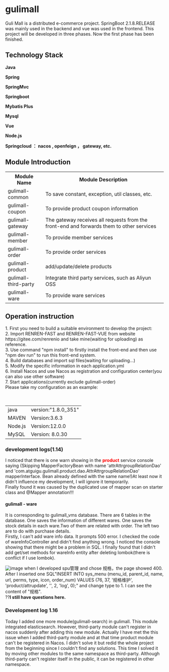 # gulimall

<html>
<body>
Guli Mall is a distributed e-commerce project. SpringBoot 2.1.8.RELEASE was mainly used in the backend and vue was used in the frontend. This project will be developed in three phases. Now the first phase has been finished.

<h2>Technology Stack</h2>

<b>Java</b>

<b>Spring</b>

<b>SpringMvc</b>

<b>Springboot</b>

<b>Mybatis Plus</b>

<b>Mysql</b>

<b>Vue</b>

<b>Node.js</b>

<b>Springcloud ： nacos , openfeign ， gateway, etc.</b>


<h2>Module Introduction</h2>

<table>
  <tr>
    <th>Module Name</th>
    <th>Module Description</th>
  </tr>
  <tr>
    <td>gulimall-common</td>
    <td>To save constant, exception, util classes, etc.</td>
  </tr>
  <tr>
    <td>gulimall-coupon</td>
    <td>To provide product coupon information</td>
  </tr>
  <tr>
    <td>gulimall-gateway</td>
    <td>The gateway receives all requests from the front-end and forwards them to other services</td>
  </tr>
  <tr>
    <td>gulimall-member</td>
    <td>To provide member services</td>
  </tr>
  <tr>
    <td>gulimall-order</td>
    <td>To provide order services</td>
  </tr>
  <tr>
    <td>gulimall-product</td>
    <td>add/update/delete products</td>
  </tr>
  <tr>
    <td>gulimall-third-party</td>
    <td>Integrate third party services, such as Aliyun OSS</td>
  </tr>
  <tr>
    <td>gulimall-ware</td>
    <td>To provide ware services</td>
  </tr>
</table>
  
 <h2>Operation instruction</h2> 
1. First you need to build a suitable environment to develop the project:<br>
2. Import RENREN-FAST and RENREN-FAST-VUE from website https://gitee.com/renrenio and take mine(waiting for uploading) as reference.<br>
3. Use command "npm install" to firstly install the front-end and then use "npm dev run" to run this front-end system.<br>  
4. Build databases and import sql files(waiting for uploading...)<br>
5. Modify the specific information in each application.yml<br>
6. Install Nacos and use Nacos as registration and configuration center(you can also use other software)<br>
7. Start applications(currently exclude gulimall-order)<br>
Please take my configuration as an example:<br>
<table>
  <tr>
    <td>java</td>
    <td>version:"1.8.0_351"</td>
  </tr>
  <tr>
    <td>MAVEN</td>
    <td>Version:3.6.3</td></tr>
 <tr>
    <td>Node.js</td>
   <td>Version:12.0.0</td></tr><br>   
 <tr>
   <td>MySQL</td>
   <td>Version: 8.0.30</td><tr><br> 
  </table>     
</body>
</html>
<h3> development logs(1.14)</h3>
 I noticed that there is one warn showing in the <b><font color="red">product</font></b> service console saying 
 (Skipping MapperFactoryBean with name 'attrAttrgroupRelationDao' and 'com.atguigu.gulimall.product.dao.AttrAttrgroupRelationDao' mapperInterface. Bean already defined with the same name!)At least now it didn't influence my development, I will ignore it temporarily.<br>
  Finally found it was caused by the duplicated use of mapper scan on starter class and @Mapper annotation!!!<br>

 <h4>gulimall - ware </h4>
   It is corresponding to gulimall_vms database. There are 6 tables in the database. One saves the information of different wares. One saves the stock details in each ware.Two of them are related with order. The left two are to do with purchase details. <br>
   Firstly, I can't add ware info data. It prompts 500 error. I checked the code of wareInfoController and didn't find anything wrong. I noticed the console showing that there might be a problem in SQL. I finally found that I didn't add get/set methods for wareInfo entity after deleting lombok(there is conflict if I use lombok).<br>
   
![image](https://user-images.githubusercontent.com/88880169/212474076-d199c60b-9272-4d06-b998-5b712f980531.png)
when I developed spu管理 and chose 规格，the page showed 400. After I inserted one SQL"INSERT INTO sys_menu (menu_id, parent_id, name, url, perms, type, icon, order_num) VALUES (76, 37, '规格维护', 'product/attrupdate', '', 2, 'log', 0);" and change type to 1. I can see the content of "规格".<br> ??<b>I still have questions here.</b><br>

<h3>Development log 1.16</h3>
Today I added one more module(gulimall-search) in gulimall. This module integrated elasticsearch. However, third-party module can't register in nacos suddenly after adding this new module. Actually I have met the this issue when I added third-party module and at that time product module can't be registered in Nacos. I didn't solve it but redid the whole project from the beginning since I couldn't find any solutions. This time I solved it by moving other modules to the same namespace as third-party. Although third-party can't register itself in the public, it can be registered in other namespace. 
